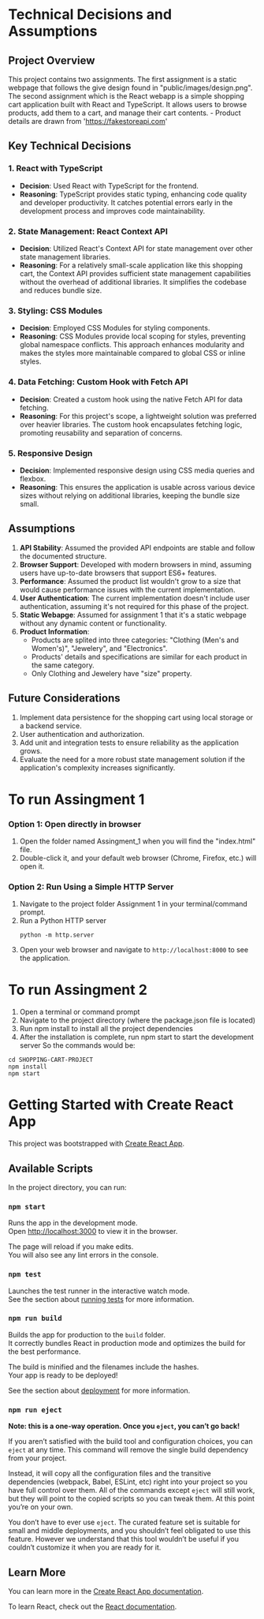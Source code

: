 # Technical Decisions and Assumptions

## Project Overview
This project contains two assignments.
The first assignment is a static webpage that follows the give design found in "public/images/design.png".
The second assignment which is the React webapp is a simple shopping cart application built with React and TypeScript. It allows users to browse products, add them to a cart, and manage their cart contents.
    - Product details are drawn from 'https://fakestoreapi.com'

## Key Technical Decisions

### 1. React with TypeScript
- **Decision**: Used React with TypeScript for the frontend.
- **Reasoning**: TypeScript provides static typing, enhancing code quality and developer productivity. It catches potential errors early in the development process and improves code maintainability.

### 2. State Management: React Context API
- **Decision**: Utilized React's Context API for state management over other state management libraries.
- **Reasoning**: For a relatively small-scale application like this shopping cart, the Context API provides sufficient state management capabilities without the overhead of additional libraries. It simplifies the codebase and reduces bundle size.

### 3. Styling: CSS Modules
- **Decision**: Employed CSS Modules for styling components.
- **Reasoning**: CSS Modules provide local scoping for styles, preventing global namespace conflicts. This approach enhances modularity and makes the styles more maintainable compared to global CSS or inline styles.

### 4. Data Fetching: Custom Hook with Fetch API
- **Decision**: Created a custom hook using the native Fetch API for data fetching.
- **Reasoning**: For this project's scope, a lightweight solution was preferred over heavier libraries. The custom hook encapsulates fetching logic, promoting reusability and separation of concerns.

### 5. Responsive Design
- **Decision**: Implemented responsive design using CSS media queries and flexbox.
- **Reasoning**: This ensures the application is usable across various device sizes without relying on additional libraries, keeping the bundle size small.

## Assumptions

1. **API Stability**: Assumed the provided API endpoints are stable and follow the documented structure.
2. **Browser Support**: Developed with modern browsers in mind, assuming users have up-to-date browsers that support ES6+ features.
3. **Performance**: Assumed the product list wouldn't grow to a size that would cause performance issues with the current implementation.
4. **User Authentication**: The current implementation doesn't include user authentication, assuming it's not required for this phase of the project.
5. **Static Webapge**: Assumed for assignment 1 that it's a static webpage without any dynamic content or functionality.
6. **Product Information**: 
    - Products are splited into three categories: "Clothing (Men's and Women's)", "Jewelery", and "Electronics".
    - Products' details and specifications are similar for each product in the same category.
    - Only Clothing and Jewelery have "size" property.

## Future Considerations

1. Implement data persistence for the shopping cart using local storage or a backend service. 
2. User authentication and authorization.
3. Add unit and integration tests to ensure reliability as the application grows.
4. Evaluate the need for a more robust state management solution if the application's complexity increases significantly.

# To run Assingment 1 

### Option 1: Open directly in browser

1. Open the folder named Assingment_1 when you will find the "index.html" file.
2. Double-click it, and your default web browser (Chrome, Firefox, etc.) will open it.

### Option 2: Run Using a Simple HTTP Server

1. Navigate to the project folder Assignment 1 in your terminal/command prompt.
2. Run a Python HTTP server
    ```
    python -m http.server
    ```
3. Open your web browser and navigate to `http://localhost:8000` to see the application.

# To run Assingment 2 

1. Open a terminal or command prompt
2. Navigate to the project directory (where the package.json file is located)
3. Run npm install to install all the project dependencies
4. After the installation is complete, run npm start to start the development server
So the commands would be:
```
cd SHOPPING-CART-PROJECT
npm install
npm start
```

# Getting Started with Create React App

This project was bootstrapped with [Create React App](https://github.com/facebook/create-react-app).

## Available Scripts

In the project directory, you can run:

### `npm start`

Runs the app in the development mode.\
Open [http://localhost:3000](http://localhost:3000) to view it in the browser.

The page will reload if you make edits.\
You will also see any lint errors in the console.

### `npm test`

Launches the test runner in the interactive watch mode.\
See the section about [running tests](https://facebook.github.io/create-react-app/docs/running-tests) for more information.

### `npm run build`

Builds the app for production to the `build` folder.\
It correctly bundles React in production mode and optimizes the build for the best performance.

The build is minified and the filenames include the hashes.\
Your app is ready to be deployed!

See the section about [deployment](https://facebook.github.io/create-react-app/docs/deployment) for more information.

### `npm run eject`

**Note: this is a one-way operation. Once you `eject`, you can’t go back!**

If you aren’t satisfied with the build tool and configuration choices, you can `eject` at any time. This command will remove the single build dependency from your project.

Instead, it will copy all the configuration files and the transitive dependencies (webpack, Babel, ESLint, etc) right into your project so you have full control over them. All of the commands except `eject` will still work, but they will point to the copied scripts so you can tweak them. At this point you’re on your own.

You don’t have to ever use `eject`. The curated feature set is suitable for small and middle deployments, and you shouldn’t feel obligated to use this feature. However we understand that this tool wouldn’t be useful if you couldn’t customize it when you are ready for it.

## Learn More

You can learn more in the [Create React App documentation](https://facebook.github.io/create-react-app/docs/getting-started).

To learn React, check out the [React documentation](https://reactjs.org/).
